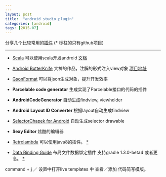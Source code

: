 ```yaml
---
---
layout: post
title:  "android studio plugin"
categories: [android]
tags: [2015-07]
---
```


分享几个比较常用的[插件](http://plugins.jetbrains.com/?androidstudio) (* 标柱的只有github项目) 

------------------------------

* [Scala](http://confluence.jetbrains.com/display/IntelliJIDEA/Scala) 可以使用scala开发android [文档](http://macroid.github.io/ScalaOnAndroid.html)

* [Android ButterKnife](https://github.com/avast/android-butterknife-zelezny) 大神的作品，注解的形式注入view对象 [项目地址](https://github.com/JakeWharton/butterknife)

* [GsonFormat](https://github.com/zzz40500/GsonFormat) 可以将json生成对象，提升开发效率 

* __Parcelable code generator__ 生成实现了Parcelable接口的代码的插件

* __AndroidCodeGenerator__ 自动生成findview, viewholder

* __Android Layout ID Converter__ 根据layout自动生成findview

* [SelectorChapek for Android](https://github.com/inmite/android-selector-chapek) 自动生成selector drawable

* __Sexy Editor__ 炫酷的编辑器 

* [Retrolambda](https://github.com/evant/gradle-retrolambda) 可以使用java8的插件。 [*]()

* [Data Binding Guide](https://developer.android.com/tools/data-binding/guide.html?utm_campaign=android-studio-1-3&utm_source=dac&utm_medium=blog) 布局文件数据绑定插件 支持gradle 1.3.0-beta4 或者更高。 [*]()

command + j ／ 设置中打开live templates 中 查看／添加 代码简写模版。



